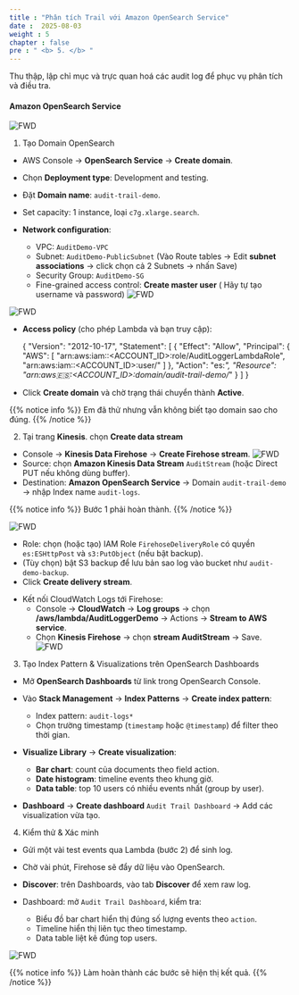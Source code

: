 ```yaml
---
title : "Phân tích Trail với Amazon OpenSearch Service"
date :  2025-08-03 
weight : 5 
chapter : false
pre : " <b> 5. </b> "
---
```


Thu thập, lập chỉ mục và trực quan hoá các audit log để phục vụ phân tích và điều tra.

#### Amazon OpenSearch Service
![FWD](/images/5.fwd/001.png)
1. Tạo Domain OpenSearch
- AWS Console → **OpenSearch Service** → **Create domain**.

- Chọn **Deployment type**: Development and testing.

- Đặt **Domain name**: `audit-trail-demo`.

- Set capacity: 1 instance, loại `c7g.xlarge.search`.

- **Network configuration**:
  + VPC: `AuditDemo-VPC`
  + Subnet: `AuditDemo-PublicSubnet`
  (Vào Route tables -> Edit **subnet associations** -> click chọn cả 2 Subnets -> nhấn Save)
  + Security Group: `AuditDemo-SG`
  + Fine-grained access control: **Create master user** ( Hãy tự tạo username và password)
![FWD](/images/5.fwd/002.png)

![FWD](/images/5.fwd/003.png)
- **Access policy** (cho phép Lambda và bạn truy cập):

  {
  "Version": "2012-10-17",
  "Statement": [
    {
      "Effect": "Allow",
      "Principal": {
        "AWS": [
          "arn:aws:iam::<ACCOUNT_ID>:role/AuditLoggerLambdaRole",
          "arn:aws:iam::<ACCOUNT_ID>:user/<YourIAMUser>"
        ]
      },
      "Action": "es:*",
      "Resource": "arn:aws:es:<REGION>:<ACCOUNT_ID>:domain/audit-trail-demo/*"
    }
  ]
}


- Click **Create domain** và chờ trạng thái chuyển thành **Active**.

{{% notice info %}}
Em đã thử nhưng vẫn không biết tạo domain sao cho đúng.
{{% /notice %}}

2. Tại trang **Kinesis**. chọn **Create data stream**

  + Console → **Kinesis Data Firehose** → **Create Firehose stream**.
![FWD](/images/5.fwd/004.png)
  + Source: chọn **Amazon Kinesis Data Stream** `AuditStream` (hoặc Direct PUT nếu không dùng buffer).
  + Destination: **Amazon OpenSearch Service** → Domain `audit-trail-demo` → nhập Index name `audit-logs`.

{{% notice info %}}
Bước 1 phải hoàn thành.
{{% /notice %}}

![FWD](/images/5.fwd/005.png)

  + Role: chọn (hoặc tạo) IAM Role `FirehoseDeliveryRole` có quyền `es:ESHttpPost` và `s3:PutObject` (nếu bật backup).
  + (Tùy chọn) bật S3 backup để lưu bản sao log vào bucket như `audit-demo-backup`.
  + Click **Create delivery stream**.
- Kết nối CloudWatch Logs tới Firehose:
  + Console → **CloudWatch** → **Log groups** → chọn **/aws/lambda/AuditLoggerDemo** → Actions → **Stream to AWS service**.
  + Chọn **Kinesis Firehose** → chọn **stream AuditStream** → Save.
![FWD](/images/5.fwd/006.png)

3. Tạo Index Pattern & Visualizations trên OpenSearch Dashboards

- Mở **OpenSearch Dashboards** từ link trong OpenSearch Console.

- Vào **Stack Management** → **Index Patterns** → **Create index pattern**:

  + Index pattern: `audit-logs*`
  + Chọn trường timestamp (`timestamp` hoặc `@timestamp`) để filter theo thời gian.

- **Visualize Library** → **Create visualization**:

  + **Bar chart**: count của documents theo field action.
  + **Date histogram**: timeline events theo khung giờ.
  + **Data table**: top 10 users có nhiều events nhất (group by user).

- **Dashboard** → **Create dashboard** `Audit Trail Dashboard` → Add các visualization vừa tạo.
 

4. Kiểm thử & Xác minh

- Gửi một vài test events qua Lambda (bước 2) để sinh log.

- Chờ vài phút, Firehose sẽ đẩy dữ liệu vào OpenSearch.

- **Discover**: trên Dashboards, vào tab **Discover** để xem raw log.

- Dashboard: mở `Audit Trail Dashboard`, kiểm tra:
  + Biểu đồ bar chart hiển thị đúng số lượng events theo `action`.
  + Timeline hiển thị liên tục theo timestamp.
  + Data table liệt kê đúng top users.

![FWD](/images/5.fwd/007.png)

{{% notice info %}}
Làm hoàn thành các bước sẽ hiện thị kết quả.
{{% /notice %}}




